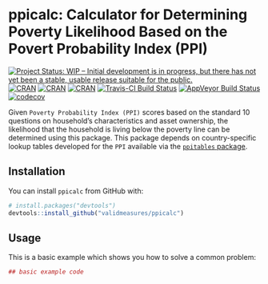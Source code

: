 
<!-- README.md is generated from README.Rmd. Please edit that file -->

# ppicalc: Calculator for Determining Poverty Likelihood Based on the Povert Probability Index (PPI)

[![Project Status: WIP – Initial development is in progress, but there
has not yet been a stable, usable release suitable for the
public.](http://www.repostatus.org/badges/latest/wip.svg)](http://www.repostatus.org/#wip)
[![CRAN](https://img.shields.io/cran/v/ppicalc.svg)](https://CRAN.R-project.org/package=ppicalc)
[![CRAN](https://img.shields.io/cran/l/ppicalc.svg)](https://github.com/validmeasures/ppicalc/blob/master/LICENSE.md)
[![CRAN](http://cranlogs.r-pkg.org/badges/ppicalc)](https://CRAN.R-project.org/package=ppicalc)
[![Travis-CI Build
Status](https://travis-ci.org/validmeasures/ppicalc.svg?branch=master)](https://travis-ci.org/validmeasures/ppicalc)
[![AppVeyor Build
Status](https://ci.appveyor.com/api/projects/status/github/validmeasures/ppicalc?branch=master&svg=true)](https://ci.appveyor.com/project/validmeasures/ppicalc)
[![codecov](https://codecov.io/gh/validmeasures/ppicalc/branch/master/graph/badge.svg)](https://codecov.io/gh/validmeasures/ppicalc)

Given `Poverty Probability Index (PPI)` scores based on the standard 10
questions on household’s characteristics and asset ownership, the
likelihood that the household is living below the poverty line can be
determined using this package. This package depends on country-specific
lookup tables developed for the `PPI` available via the [`ppitables`
package](https://github.com/validmeasures/ppitables).

## Installation

You can install `ppicalc` from GitHub with:

``` r
# install.packages("devtools")
devtools::install_github("validmeasures/ppicalc")
```

## Usage

This is a basic example which shows you how to solve a common problem:

``` r
## basic example code
```
